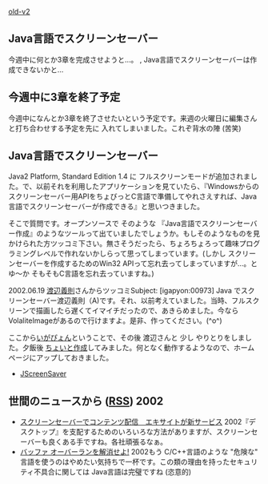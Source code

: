 [old-v2](ig020617-orig.html)

## Java言語でスクリーンセーバー

今週中に何とか3章を完成させようと…。 , Java言語でスクリーンセーバーは作成できないかと…


## 今週中に3章を終了予定

今週中になんとか3章を終了させたいという予定です。来週の火曜日に編集さんと打ち合わせする予定を先に 入れてしまいました。これぞ背水の陣 (苦笑)

## Java言語でスクリーンセーバー

Java2 Platform, Standard Edition 1.4 に フルスクリーンモードが追加されました。で、以前それを利用したアプリケーションを見ていたら、『Windowsからのスクリーンセーバー用APIをちょびっとC言語で準備してやれさえすれば、Java言語でスクリーンセーバーが作成できる』と思いつきました。

そこで質問です。オープンソースで そのような 『Java言語でスクリーンセーバー作成』のようなツールって出ていましたでしょうか。もしそのようなものを見かけられた方ツッコミ下さい。無さそうだったら、ちょろちょろって趣味プログラミングレベルで作れないかしらって思ってしまっています。(しかし スクリーンセーバーを作成するためのWin32 APIって忘れ去ってしまっていますが…。とゆ～か そもそもC言語を忘れ去っていますね。)

2002.06.19 [渡辺義則](http://d.hatena.ne.jp/a-san/)さんからツッコミSubject:  [igapyon:00973] Java でスクリーンセーバー渡辺義則（A)です。それ、以前考えていました。当時、フルスクリーンで描画したら遅くてイマイチだったので、あきらめました。今ならVolaliteImageがあるので行けますよ。是非、作ってください。(^o^)

ここから[いがぴょん](http://www.igapyon.jp/igapyon/diary/memo/memoigapyon.html)ということで、その後 渡辺さんと 少し やりとりをしました。夕飯後 [ちょいと作成](../../soft/jssaver_ja.html)してみました。何となく動作するようなので、ホームページにアップしておきました。


* [JScreenSaver](../../soft/jssaver_ja.html)

## 世間のニュースから ([RSS](ig020617-news.xml)) 2002


* [スクリーンセーバーでコンテンツ配信　エキサイトが新サービス](http://www.zdnet.co.jp/news/0206/17/njbt_04.html)  2002『デスクトップ』を支配するためのいろいろな方法がありますが、スクリーンセーバーも良くある手ですね。各社頑張るなぁ。
* [バッファ オーバーランを解消せよ!](http://www.microsoft.com/japan/msdn/columns/secure/secure05202002.asp)  2002もう C/C++言語のような "危険な" 言語を使うのはやめたい気持ちで一杯です。この類の理由を持ったセキュリティ不具合に関しては Java言語は完璧ですね (恣意的)